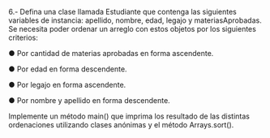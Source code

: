 6.- Defina una clase llamada Estudiante que contenga las siguientes variables de instancia: apellido, nombre, edad, legajo y materiasAprobadas. Se necesita poder ordenar un arreglo con estos objetos por los siguientes criterios:

● Por cantidad de materias aprobadas en forma ascendente.

● Por edad en forma descendente.

● Por legajo en forma ascendente.

● Por nombre y apellido en forma descendente.

Implemente un método main() que imprima los resultado de las distintas ordenaciones utilizando clases anónimas y el método Arrays.sort().